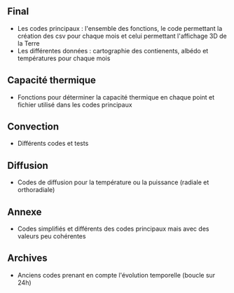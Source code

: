 ## Final

- Les codes principaux  : l'ensemble des fonctions, le code permettant la création des csv pour chaque mois et celui permettant l'affichage 3D de la Terre
- Les différentes données : cartographie des contienents, albédo et températures pour chaque mois

## Capacité thermique

- Fonctions pour déterminer la capacité thermique en chaque point et fichier utilisé dans les codes principaux

## Convection

- Différents codes et tests

## Diffusion

- Codes de diffusion pour la température ou la puissance (radiale et orthoradiale)

## Annexe

- Codes simplifiés et différents des codes principaux mais avec des valeurs peu cohérentes

## Archives

- Anciens codes prenant en compte l'évolution temporelle (boucle sur 24h)
